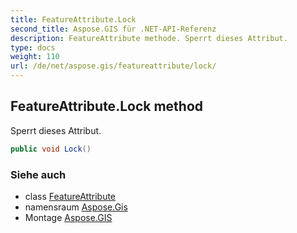 ```yaml
---
title: FeatureAttribute.Lock
second_title: Aspose.GIS für .NET-API-Referenz
description: FeatureAttribute methode. Sperrt dieses Attribut.
type: docs
weight: 110
url: /de/net/aspose.gis/featureattribute/lock/
---
```

## FeatureAttribute.Lock method

Sperrt dieses Attribut.

```csharp
public void Lock()
```

### Siehe auch

* class [FeatureAttribute](../)
* namensraum [Aspose.Gis](../../featureattribute/)
* Montage [Aspose.GIS](../../../)


